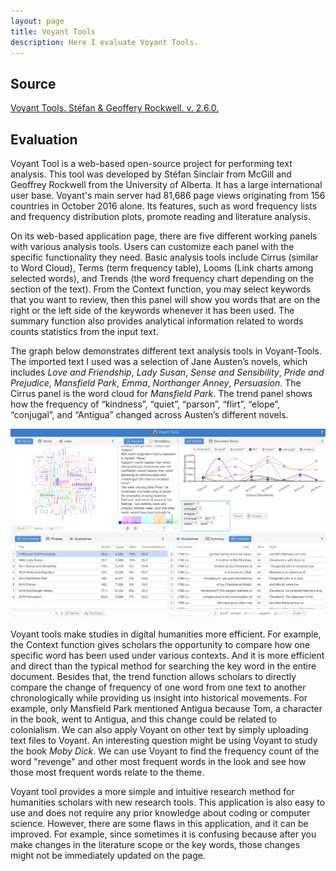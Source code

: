 ```yaml
---
layout: page
title: Voyant Tools
description: Here I evaluate Voyant Tools.
---
```

## Source

[Voyant Tools. Stéfan & Geoffery Rockwell. v. 2.6.0.](https://voyant-tools.org)

## Evaluation
Voyant Tool is a web-based open-source project for performing text analysis. This tool was developed by Stéfan Sinclair from McGill and Geoffrey Rockwell from the University of Alberta. It has a large international user base. Voyant's main server had 81,686 page views originating from 156 countries in October 2016 alone. Its features, such as word frequency lists and frequency distribution plots, promote reading and literature analysis.  

On its web-based application page, there are five different working panels with various analysis tools. Users can customize each panel with the specific functionality they need. Basic analysis tools include Cirrus (similar to Word Cloud), Terms (term frequency table), Looms (Link charts among selected words), and Trends (the word frequency chart depending on the section of the text). From the Context function, you may select keywords that you want to review, then this panel will show you words that are on the right or the left side of the keywords whenever it has been used. The summary function also provides analytical information related to words counts statistics from the input text.   

The graph below demonstrates different text analysis tools in Voyant-Tools. The imported text I used was a selection of Jane Austen’s novels, which includes *Love and Friendship*, *Lady Susan*, *Sense and Sensibility*, *Pride and Prejudice*, *Mansfield Park*, *Emma*, *Northanger Anney*, *Persuasion*. The Cirrus panel is the word cloud for *Mansfield Park*.  The trend panel shows how the frequency of “kindness”, “quiet”, “parson”, “flirt”, “elope”, “conjugal”, and “Antigua” changed across Austen’s different novels. 

![png](../assets/VoyantTools.png)

Voyant tools make studies in digital humanities more efficient. For example, the Context function gives scholars the opportunity to compare how one specific word has been used under various contexts. And it is more efficient and direct than the typical method for searching the key word in the entire document. Besides that, the trend function allows scholars to directly compare the change of frequency of one word from one text to another chronologically while providing us insight into historical movements. For example, only Mansfield Park mentioned Antigua because Tom, a character in the book, went to Antigua, and this change could be related to colonialism. We can also apply Voyant on other text by simply uploading text files to Voyant. An interesting question might be using Voyant to study the book *Moby Dick*. We can use Voyant to find the frequency count of the word "revenge" and other most frequent words in the look and see how those most frequent words relate to the theme. 

Voyant tool provides a more simple and intuitive research method for humanities scholars with new research tools. This application is also easy to use and does not require any prior knowledge about coding or computer science. However, there are some flaws in this application, and it can be improved. For example, since sometimes it is confusing because after you make changes in the literature scope or the key words, those changes might not be immediately updated on the page.  